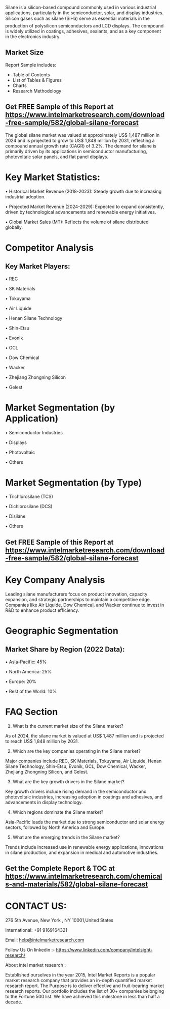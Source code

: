 Silane is a silicon-based compound commonly used in various industrial applications, particularly in the semiconductor, solar, and display industries. Silicon gases such as silane (SiHâ) serve as essential materials in the production of polysilicon semiconductors and LCD displays. The compound is widely utilized in coatings, adhesives, sealants, and as a key component in the electronics industry.

Market Size
-
Report Sample includes:
- Table of Contents
- List of Tables & Figures
- Charts
- Research Methodology


Get FREE Sample of this Report at https://www.intelmarketresearch.com/download-free-sample/582/global-silane-forecast
-

The global silane market was valued at approximately US$ 1,487 million in 2024 and is projected to grow to US$ 1,848 million by 2031, reflecting a compound annual growth rate (CAGR) of 3.2%. The demand for silane is primarily driven by its applications in semiconductor manufacturing, photovoltaic solar panels, and flat panel displays.

 
Key Market Statistics:
=
• Historical Market Revenue (2018-2023): Steady growth due to increasing industrial adoption.

• Projected Market Revenue (2024-2029): Expected to expand consistently, driven by technological advancements and renewable energy initiatives.

• Global Market Sales (MT): Reflects the volume of silane distributed globally.


Competitor Analysis
=
Key Market Players:
-
• REC

• SK Materials

• Tokuyama

• Air Liquide

• Henan Silane Technology

• Shin-Etsu

• Evonik

• GCL

• Dow Chemical

• Wacker

• Zhejiang Zhongning Silicon

• Gelest

Market Segmentation (by Application)
=
• Semiconductor Industries

• Displays

• Photovoltaic

• Others

Market Segmentation (by Type)
=
• Trichlorosilane (TCS)

• Dichlorosilane (DCS)

• Disilane

• Others


Get FREE Sample of this Report at https://www.intelmarketresearch.com/download-free-sample/582/global-silane-forecast
-

Key Company Analysis
=
Leading silane manufacturers focus on product innovation, capacity expansion, and strategic partnerships to maintain a competitive edge. Companies like Air Liquide, Dow Chemical, and Wacker continue to invest in R&D to enhance product efficiency.

Geographic Segmentation
=
Market Share by Region (2022 Data):
-
• Asia-Pacific: 45%

• North America: 25%

• Europe: 20%

• Rest of the World: 10%

FAQ Section
=
1. What is the current market size of the Silane market?

As of 2024, the silane market is valued at US$ 1,487 million and is projected to reach US$ 1,848 million by 2031.

2. Which are the key companies operating in the Silane market?

Major companies include REC, SK Materials, Tokuyama, Air Liquide, Henan Silane Technology, Shin-Etsu, Evonik, GCL, Dow Chemical, Wacker, Zhejiang Zhongning Silicon, and Gelest.

3. What are the key growth drivers in the Silane market?

Key growth drivers include rising demand in the semiconductor and photovoltaic industries, increasing adoption in coatings and adhesives, and advancements in display technology.

4. Which regions dominate the Silane market?

Asia-Pacific leads the market due to strong semiconductor and solar energy sectors, followed by North America and Europe.

5. What are the emerging trends in the Silane market?

Trends include increased use in renewable energy applications, innovations in silane production, and expansion in medical and automotive industries.


Get the Complete Report & TOC at https://www.intelmarketresearch.com/chemicals-and-materials/582/global-silane-forecast
-

CONTACT US:
=
276 5th Avenue, New York , NY 10001,United States

International: +91 9169164321

Email: help@intelmarketresearch.com

Follow Us On linkedin :- https://www.linkedin.com/company/intelsight-research/

About intel market research :

Established ourselves in the year 2015, Intel Market Reports is a popular market research company that provides an in-depth quantified market research report. The Purpose is to deliver effective and fruit-bearing market research reports. Our portfolio includes the list of 30+ companies belonging to the Fortune 500 list. We have achieved this milestone in less than half a decade.
